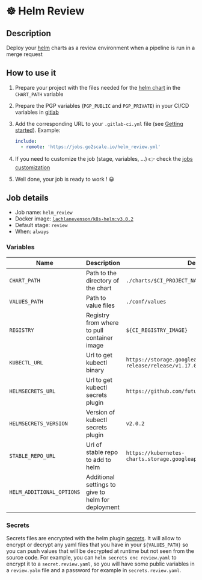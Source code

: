 # ☸️  Helm Review

## Description

Deploy your [helm](https://helm.sh/docs/intro/quickstart/) charts as a review environment when a pipeline is run in a merge request

## How to use it

1. Prepare your project with the files needed for the [helm chart](https://helm.sh/docs/chart_template_guide/getting_started/) in the `CHART_PATH` variable
2. Prepare the PGP variables (`PGP_PUBLIC` and `PGP_PRIVATE`) in your CI/CD variables in [gitlab](https://docs.gitlab.com/12.10/ee/ci/variables/#via-the-ui)
3. Add the corresponding URL to your `.gitlab-ci.yml` file (see [Getting
   started](/getting-started)). Example:

    ```yaml
    include:
      - remote: 'https://jobs.go2scale.io/helm_review.yml'
    ```

4. If you need to customize the job (stage, variables, ...) 👉 check the [jobs
   customization](/getting-started/#jobs-customization)
5. Well done, your job is ready to work ! 😀

## Job details

* Job name: `helm_review`
* Docker image:
[`lachlanevenson/k8s-helm:v3.0.2`](https://hub.docker.com/r/lachlanevenson/k8s-helm/)
* Default stage: `review`
* When: `always`

### Variables

| Name | Description | Default |
| ---- | ----------- | ------- |
| `CHART_PATH` <img width=250/> | Path to the directory of the chart <img width=400/> | `./charts/$CI_PROJECT_NAME` |
| `VALUES_PATH` | Path to value files | `./conf/values` |
| `REGISTRY` | Registry from where to pull container image | `${CI_REGISTRY_IMAGE}` |
| `KUBECTL_URL` | Url to get kubectl binary | `https://storage.googleapis.com/kubernetes-release/release/v1.17.0/bin/linux/amd64/kubectl` |
| `HELMSECRETS_URL` | Url to get kubectl secrets plugin | `https://github.com/futuresimple/helm-secrets` |
| `HELMSECRETS_VERSION` | Version of kubectl secrets plugin | `v2.0.2` |
| `STABLE_REPO_URL` | Url of stable repo to add to helm | `https://kubernetes-charts.storage.googleapis.com/` |
| `HELM_ADDITIONAL_OPTIONS` | Additional settings to give to helm for deployment | ` ` |

### Secrets

Secrets files are encrypted with the helm plugin [secrets](https://github.com/zendesk/helm-secrets).
It will allow to encrypt or decrypt any yaml files that you have in your `${VALUES_PATH}` so you can push values that will be decrypted at runtime but not seen from the source code.
For example, you can `helm secrets enc review.yaml` to encrypt it to a `secret.review.yaml`, so you will have some public variables in a `review.yalm` file and a password for example in `secrets.review.yaml`.
